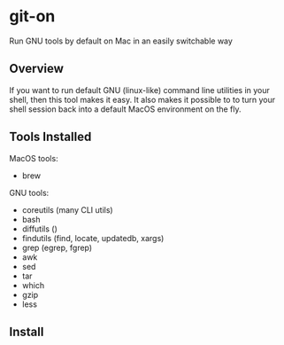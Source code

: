 # git-on

Run GNU tools by default on Mac in an easily switchable way

## Overview

If you want to run default GNU (linux-like) command line utilities in your
shell, then this tool makes it easy. It also makes it possible to to turn your
shell session back into a default MacOS environment on the fly.

## Tools Installed

MacOS tools:

* brew

GNU tools:

* coreutils (many CLI utils)
* bash
* diffutils ()
* findutils (find, locate, updatedb, xargs)
* grep (egrep, fgrep)
* awk 
* sed
* tar
* which
* gzip
* less

## Install
